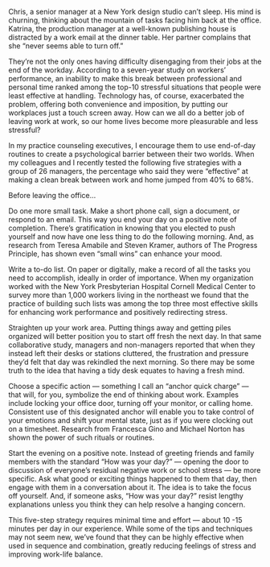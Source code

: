 Chris, a senior manager at a New York design studio can’t sleep. His mind is churning, thinking about the mountain of tasks facing him back at the office. Katrina, the production manager at a well-known publishing house is distracted by a work email at the dinner table. Her partner complains that she “never seems able to turn off.”

They’re not the only ones having difficulty disengaging from their jobs at the end of the workday. According to a seven-year study on workers’ performance, an inability to make this break between professional and personal time ranked among the top-10 stressful situations that people were least effective at handling. Technology has, of course, exacerbated the problem, offering both convenience and imposition, by putting our workplaces just a touch screen away. How can we all do a better job of leaving work at work, so our home lives become more pleasurable and less stressful?

In my practice counseling executives, I encourage them to use end-of-day routines to create a psychological barrier between their two worlds. When my colleagues and I recently tested the following five strategies with a group of 26 managers, the percentage who said they were “effective” at making a clean break between work and home jumped from 40% to 68%.

Before leaving the office…

Do one more small task. Make a short phone call, sign a document, or respond to an email. This way you end your day on a positive note of completion. There’s gratification in knowing that you elected to push yourself and now have one less thing to do the following morning. And, as research from Teresa Amabile and Steven Kramer, authors of The Progress Principle, has shown even “small wins” can enhance your mood.

Write a to-do list. On paper or digitally, make a record of all the tasks you need to accomplish, ideally in order of importance. When my organization worked with the New York Presbyterian Hospital Cornell Medical Center to survey more than 1,000 workers living in the northeast we found that the practice of building such lists was among the top three most effective skills for enhancing work performance and positively redirecting stress.


Straighten up your work area. Putting things away and getting piles organized will better position you to start off fresh the next day. In that same collaborative study, managers and non-managers reported that when they instead left their desks or stations cluttered, the frustration and pressure they’d felt that day was rekindled the next morning. So there may be some truth to the idea that having a tidy desk equates to having a fresh mind.

Choose a specific action — something I call an “anchor quick charge” — that will, for you, symbolize the end of thinking about work. Examples include locking your office door, turning off your monitor, or calling home. Consistent use of this designated anchor will enable you to take control of your emotions and shift your mental state, just as if you were clocking out on a timesheet. Research from Francesca Gino and Michael Norton has shown the power of such rituals or routines.

Start the evening on a positive note. Instead of greeting friends and family members with the standard “How was your day?” — opening the door to discussion of everyone’s residual negative work or school stress — be more specific. Ask what good or exciting things happened to them that day, then engage with them in a conversation about it. The idea is to take the focus off yourself. And, if someone asks, “How was your day?” resist lengthy explanations unless you think they can help resolve a hanging concern.

This five-step strategy requires minimal time and effort — about 10 -15 minutes per day in our experience. While some of the tips and techniques may not seem new, we’ve found that they can be highly effective when used in sequence and combination, greatly reducing feelings of stress and improving work-life balance.
